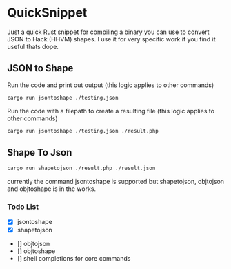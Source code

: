 # QuickSnippet

Just a quick Rust snippet for compiling a
binary you can use to convert JSON to Hack (HHVM) shapes.
I use it for very specific work if you find it useful thats dope.

## JSON to Shape

Run the code and print out output (this logic applies to other commands)

```bash
cargo run jsontoshape ./testing.json
```

Run the code with a filepath to create a resulting file (this logic applies to other commands)

```bash
cargo run jsontoshape ./testing.json ./result.php
```

## Shape To Json

```bash
cargo run shapetojson ./result.php ./result.json
```

currently the command jsontoshape is supported
but shapetojson, objtojson and objtoshape is in the works.

### Todo List

- [x] jsontoshape
- [x] shapetojson
- [] objtojson
- [] objtoshape
- [] shell completions for core commands
